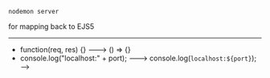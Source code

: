 <!-- This is a CRUD (Create, Update, Delete) app made with Node.js -->

<!-- To start the app: -->
    nodemon server

 
<!--  Used packages:
......................
express, ejs, express-ejs-layouts, mongoose, 
body-parser // parse a form's submitted data
express-session - // Official session package for Express 
cookie-parser // helps read the session out of a cookie
connect-flash // helps store flash data on our session
express-validator // middleware to alidate data coming from a request -->

<!-- Some places the code uses EJS6 syntax
     see ---> for mapping back to EJS5
---------------------------------------------------
  * function(req, res) {} ---> () => {}
  * console.log("localhost:" + port); ---> console.log(`localhost:${port}`);
-->

<!-- There is a ".env.example" file right in the main directory. 
  You should create your own .env file based on that to properly 
  execute the app.   -->